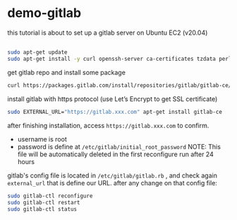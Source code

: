 # demo-gitlab

this tutorial is about to set up a gitlab server on Ubuntu EC2 (v20.04)


## 
```sh
sudo apt-get update
sudo apt-get install -y curl openssh-server ca-certificates tzdata perl
```

get gitlab repo and install some package
```sh
curl https://packages.gitlab.com/install/repositories/gitlab/gitlab-ce/script.deb.sh | sudo bash
```

install gitlab with https protocol (use Let’s Encrypt to get SSL certificate)
```sh
sudo EXTERNAL_URL="https://gitlab.xxx.com" apt-get install gitlab-ce
```

after finishing installation, access `https://gitlab.xxx.com` to confirm.
- username is root
- password is define at `/etc/gitlab/initial_root_password`
NOTE: This file will be automatically deleted in the first reconfigure run after 24 hours

gitlab's config file is located in `/etc/gitlab/gitlab.rb` , and check again `external_url` that is define our URL.
after any change on that config file:
```sh
sudo gitlab-ctl reconfigure
sudo gitlab-ctl restart
sudo gitlab-ctl status
```

